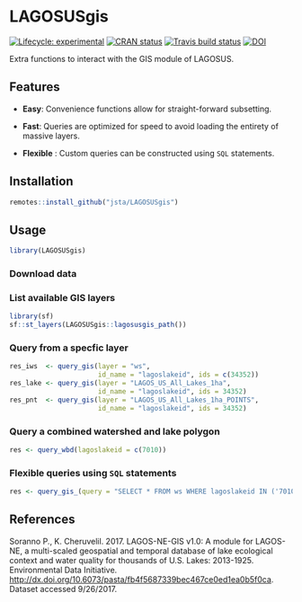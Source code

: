 
<!-- README.md is generated from README.Rmd. Please edit that file -->

# LAGOSUSgis

[![Lifecycle:
experimental](https://img.shields.io/badge/lifecycle-experimental-orange.svg)](https://www.tidyverse.org/lifecycle/#experimental)
[![CRAN
status](https://www.r-pkg.org/badges/version/LAGOSUSgis)](https://cran.r-project.org/package=LAGOSUSgis)
[![Travis build
status](https://travis-ci.org/jsta/LAGOSUSgis.svg?branch=master)](https://travis-ci.org/jsta/LAGOSUSgis)
[![DOI](https://zenodo.org/badge/106293356.svg)](https://zenodo.org/badge/latestdoi/106293356)

Extra functions to interact with the GIS module of LAGOSUS.

## Features

  - **Easy**: Convenience functions allow for straight-forward
    subsetting.

  - **Fast**: Queries are optimized for speed to avoid loading the
    entirety of massive layers.

  - **Flexible** : Custom queries can be constructed using `SQL`
    statements.

## Installation

``` r
remotes::install_github("jsta/LAGOSUSgis")
```

## Usage

``` r
library(LAGOSUSgis)
```

### Download data

### List available GIS layers

``` r
library(sf)
sf::st_layers(LAGOSUSgis::lagosusgis_path())
```

### Query from a specfic layer

``` r
res_iws  <- query_gis(layer = "ws", 
                      id_name = "lagoslakeid", ids = c(34352))
res_lake <- query_gis(layer = "LAGOS_US_All_Lakes_1ha", 
                      id_name = "lagoslakeid", ids = 34352)
res_pnt  <- query_gis(layer = "LAGOS_US_All_Lakes_1ha_POINTS", 
                      id_name = "lagoslakeid", ids = 34352)
```

### Query a combined watershed and lake polygon

``` r
res <- query_wbd(lagoslakeid = c(7010))
```

### Flexible queries using `SQL` statements

``` r
res <- query_gis_(query = "SELECT * FROM ws WHERE lagoslakeid IN ('7010')")
```

## References

Soranno P., K. Cheruvelil. 2017. LAGOS-NE-GIS v1.0: A module for
LAGOS-NE, a multi-scaled geospatial and temporal database of lake
ecological context and water quality for thousands of U.S. Lakes:
2013-1925. Environmental Data Initiative.
<http://dx.doi.org/10.6073/pasta/fb4f5687339bec467ce0ed1ea0b5f0ca>.
Dataset accessed 9/26/2017.
